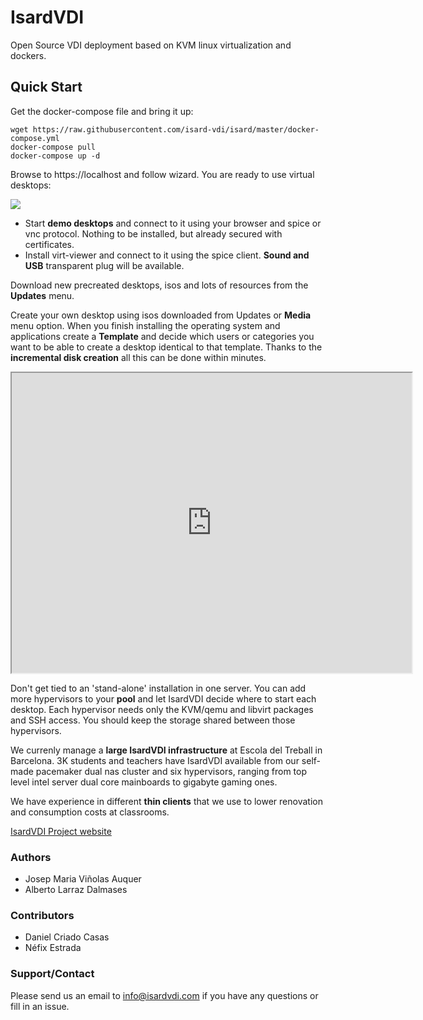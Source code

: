 # Isard**VDI**

Open Source VDI deployment based on KVM linux virtualization and dockers. 

## Quick Start

Get the docker-compose file and bring it up:

```
wget https://raw.githubusercontent.com/isard-vdi/isard/master/docker-compose.yml
docker-compose pull
docker-compose up -d
```

Browse to https://localhost and follow wizard. You are ready to use virtual desktops:

![](images/install.gif)

- Start **demo desktops** and connect to it using your browser and spice or 
vnc protocol. Nothing to be installed, but already secured with certificates.
- Install virt-viewer and connect to it using the spice client. **Sound 
and USB** transparent plug will be available.

Download new precreated desktops, isos and lots of resources from the **Updates** menu.

Create your own desktop using isos downloaded from Updates or **Media** 
menu option. When you finish installing the operating system and 
applications create a **Template** and decide which users or categories 
you want to be able to create a desktop identical to that template. Thanks to the **incremental disk creation** all this can be done within 
minutes.

<iframe src="https://drive.google.com/file/d/1tPL12yw3MEV5IEPL5by7z76zVVSNnAng/preview" width="640" height="480"></iframe>

Don't get tied to an 'stand-alone' installation in one server. You can 
add more hypervisors to your **pool** and let IsardVDI decide where to 
start each desktop. Each hypervisor needs only the KVM/qemu and libvirt 
packages and SSH access. You should keep the storage shared between 
those hypervisors.

We currenly manage a **large IsardVDI infrastructure** at Escola del 
Treball in Barcelona. 3K students and teachers have IsardVDI available 
from our self-made pacemaker dual nas cluster and six hypervisors, 
ranging from top level intel server dual core mainboards to gigabyte 
gaming ones. 

We have experience in different **thin clients** that we use to lower renovation and 
consumption costs at classrooms.

[IsardVDI Project website](http://www.isardvdi.com/)

### Authors
+ Josep Maria Viñolas Auquer
+ Alberto Larraz Dalmases

### Contributors
+ Daniel Criado Casas
+ Néfix Estrada

### Support/Contact
Please send us an email to info@isardvdi.com if you have any questions or fill in an issue.

